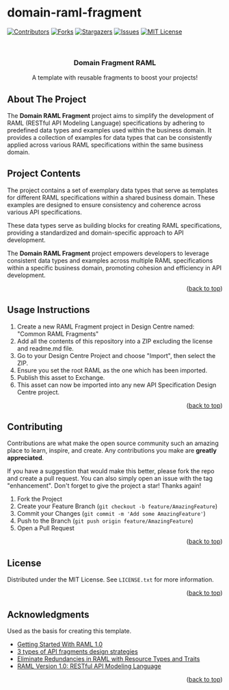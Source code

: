 # domain-raml-fragment
<a name="readme-top"></a>

[![Contributors][contributors-shield]][contributors-url]
[![Forks][forks-shield]][forks-url]
[![Stargazers][stars-shield]][stars-url]
[![Issues][issues-shield]][issues-url]
[![MIT License][license-shield]][license-url]


<!-- PROJECT LOGO -->
<br />
<div align="center">
  <!-- <a href="https://github.com/jonathanfiss/domain-raml-fragment">
    <img src="images/logo.png" alt="Logo" width="80" height="80">
  </a> -->

  <h3 align="center">Domain Fragment RAML</h3>

  <p align="center">A template with reusable fragments to boost your projects!</p> 
</div>

<!-- ABOUT THE PROJECT -->
## About The Project

The **Domain RAML Fragment** project aims to simplify the development of RAML (RESTful API Modeling Language) specifications by adhering to predefined data types and examples used within the business domain. It provides a collection of examples for data types that can be consistently applied across various RAML specifications within the same business domain.

## Project Contents

The project contains a set of exemplary data types that serve as templates for different RAML specifications within a shared business domain. These examples are designed to ensure consistency and coherence across various API specifications.

These data types serve as building blocks for creating RAML specifications, providing a standardized and domain-specific approach to API development.

The **Domain RAML Fragment** project empowers developers to leverage consistent data types and examples across multiple RAML specifications within a specific business domain, promoting cohesion and efficiency in API development.

<p align="right">(<a href="#readme-top">back to top</a>)</p>

## Usage Instructions

1. Create a new RAML Fragment project in Design Centre named: "Common RAML Fragments"
2. Add all the contents of this repository into a ZIP excluding the license and readme.md file.
3. Go to your Design Centre Project and choose "Import", then select the ZIP.
4. Ensure you set the root RAML as the one which has been imported.
5. Publish this asset to Exchange.
7. This asset can now be imported into any new API Specification Design Centre project.

<p align="right">(<a href="#readme-top">back to top</a>)</p>

<!-- CONTRIBUTING -->
## Contributing

Contributions are what make the open source community such an amazing place to learn, inspire, and create. Any contributions you make are **greatly appreciated**.

If you have a suggestion that would make this better, please fork the repo and create a pull request. You can also simply open an issue with the tag "enhancement".
Don't forget to give the project a star! Thanks again!

1. Fork the Project
2. Create your Feature Branch (`git checkout -b feature/AmazingFeature`)
3. Commit your Changes (`git commit -m 'Add some AmazingFeature'`)
4. Push to the Branch (`git push origin feature/AmazingFeature`)
5. Open a Pull Request

<p align="right">(<a href="#readme-top">back to top</a>)</p>

<!-- LICENSE -->
## License

Distributed under the MIT License. See `LICENSE.txt` for more information.

<p align="right">(<a href="#readme-top">back to top</a>)</p>

<!-- ACKNOWLEDGMENTS -->
## Acknowledgments

Used as the basis for creating this template.

* [Getting Started With RAML 1.0](https://medium.com/@shiv.jalli_26300/getting-started-with-raml-1-0-406377f8c1ab)
* [3 types of API fragments design strategies](https://blogs.mulesoft.com/api-integration/patterns/api-fragments-design-strategies/)
* [Eliminate Redundancies in RAML with Resource Types and Traits](https://www.baeldung.com/simple-raml-with-resource-types-and-traits)
* [RAML Version 1.0: RESTful API Modeling Language](https://github.com/raml-org/raml-spec/blob/master/versions/raml-10/raml-10.md/#resource-types-and-traits)


<p align="right">(<a href="#readme-top">back to top</a>)</p>


<!-- MARKDOWN LINKS & IMAGES -->
<!-- https://www.markdownguide.org/basic-syntax/#reference-style-links -->
[contributors-shield]: https://img.shields.io/github/contributors/jonathanfiss/domain-raml-fragment.svg?style=for-the-badge
[contributors-url]: https://github.com/jonathanfiss/domain-raml-fragment/graphs/contributors
[forks-shield]: https://img.shields.io/github/forks/jonathanfiss/domain-raml-fragment.svg?style=for-the-badge
[forks-url]: https://github.com/jonathanfiss/domain-raml-fragment/network/members
[stars-shield]: https://img.shields.io/github/stars/jonathanfiss/domain-raml-fragment.svg?style=for-the-badge
[stars-url]: https://github.com/jonathanfiss/domain-raml-fragment/stargazers
[issues-shield]: https://img.shields.io/github/issues/jonathanfiss/domain-raml-fragment.svg?style=for-the-badge
[issues-url]: https://github.com/jonathanfiss/domain-raml-fragment/issues
[license-shield]: https://img.shields.io/github/license/jonathanfiss/domain-raml-fragment.svg?style=for-the-badge
[license-url]: https://github.com/jonathanfiss/domain-raml-fragment/blob/master/LICENSE.txt
